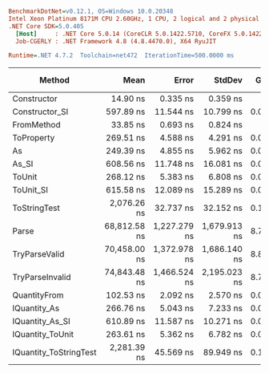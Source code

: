 ``` ini

BenchmarkDotNet=v0.12.1, OS=Windows 10.0.20348
Intel Xeon Platinum 8171M CPU 2.60GHz, 1 CPU, 2 logical and 2 physical cores
.NET Core SDK=5.0.405
  [Host]     : .NET Core 5.0.14 (CoreCLR 5.0.1422.5710, CoreFX 5.0.1422.5710), X64 RyuJIT
  Job-CGERLY : .NET Framework 4.8 (4.8.4470.0), X64 RyuJIT

Runtime=.NET 4.7.2  Toolchain=net472  IterationTime=500.0000 ms  

```
|                 Method |         Mean |        Error |       StdDev |  Gen 0 |  Gen 1 | Gen 2 | Allocated |
|----------------------- |-------------:|-------------:|-------------:|-------:|-------:|------:|----------:|
|            Constructor |     14.90 ns |     0.335 ns |     0.359 ns |      - |      - |     - |         - |
|         Constructor_SI |    597.89 ns |    11.544 ns |    10.799 ns | 0.0291 |      - |     - |     201 B |
|             FromMethod |     33.85 ns |     0.693 ns |     0.824 ns |      - |      - |     - |         - |
|             ToProperty |    269.51 ns |     4.588 ns |     4.291 ns | 0.0167 |      - |     - |     112 B |
|                     As |    249.39 ns |     4.855 ns |     5.962 ns | 0.0167 |      - |     - |     112 B |
|                  As_SI |    608.56 ns |    11.748 ns |    16.081 ns | 0.0294 |      - |     - |     201 B |
|                 ToUnit |    268.12 ns |     5.383 ns |     6.808 ns | 0.0166 |      - |     - |     112 B |
|              ToUnit_SI |    615.58 ns |    12.089 ns |    15.289 ns | 0.0295 |      - |     - |     201 B |
|           ToStringTest |  2,076.26 ns |    32.737 ns |    32.152 ns | 0.1848 |      - |     - |    1220 B |
|                  Parse | 68,812.58 ns | 1,227.279 ns | 1,679.913 ns | 8.7903 | 0.2791 |     - |   57393 B |
|          TryParseValid | 70,458.00 ns | 1,372.978 ns | 1,686.140 ns | 8.8045 | 0.2751 |     - |   57369 B |
|        TryParseInvalid | 74,843.48 ns | 1,466.524 ns | 2,195.023 ns | 8.7100 | 0.3003 |     - |   56912 B |
|           QuantityFrom |    102.53 ns |     2.092 ns |     2.570 ns | 0.0083 |      - |     - |      56 B |
|           IQuantity_As |    266.76 ns |     5.043 ns |     7.233 ns | 0.0206 |      - |     - |     136 B |
|        IQuantity_As_SI |    610.89 ns |    11.587 ns |    10.271 ns | 0.0287 |      - |     - |     201 B |
|       IQuantity_ToUnit |    263.61 ns |     5.362 ns |     6.782 ns | 0.0255 |      - |     - |     168 B |
| IQuantity_ToStringTest |  2,281.39 ns |    45.569 ns |    89.949 ns | 0.1817 |      - |     - |    1220 B |
